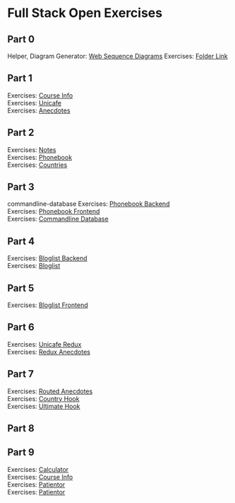 # Full Stack Open Exercises

## Part 0

Helper, Diagram Generator: [Web Sequence Diagrams](https://www.websequencediagrams.com)
Exercises: [Folder Link](/part0)<br>

## Part 1

Exercises: [Course Info](/part1/courseinfo)<br>
Exercises: [Unicafe](/part1/unicafe)<br>
Exercises: [Anecdotes](/part1/anecdotes)

## Part 2

Exercises: [Notes](/part2/part2-notes)<br>
Exercises: [Phonebook](/part2/part2-phonebook)<br>
Exercises: [Countries](/part2/countries)<br>

## Part 3

commandline-database
Exercises: [Phonebook Backend](/part3/phonebook-backend)<br>
Exercises: [Phonebook Frontend](/part3/phonebook-frontend)<br>
Exercises: [Commandline Database](/part3/commandline-database)<br>

## Part 4

Exercises: [Bloglist Backend](/part4/bloglist-backend)<br>
Exercises: [Bloglist](/part4/bloglist)<br>

## Part 5

Exercises: [Bloglist Frontend](/paet5/bloglist-frontend)<br>

## Part 6

Exercises: [Unicafe Redux](/part6/unicafe-redux)<br>
Exercises: [Redux Anecdotes](/part6/redux-anecdotes)<br>

## Part 7

Exercises: [Routed Anecdotes](/part7/country-hook)<br>
Exercises: [Country Hook](/part7/routed-anecdotes)<br>
Exercises: [Ultimate Hook](/part7/ultimate-hooks)<br>

## Part 8



## Part 9

Exercises: [Calculator](/part9/calculator-typescript)<br>
Exercises: [Course Info](/part9/courseinfo-typescript)<br>
Exercises: [Patientor](/part9/patientor-backend)<br>
Exercises: [Patientor](/part9/patientor-frontend)<br>
